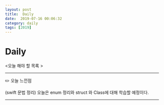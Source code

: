 ```yaml
---
layout: post
title:  Daily
date:  2019-07-16 00:06:32
category: daily
tags: [2019]
---
```


# Daily

<오늘 해야 할 목록 >

------

✏️ 오늘 느낀점

(swift 문법 정리)
오늘은 enum 정리와 
struct 와 Class에 대해 학습할 예정이다.

------